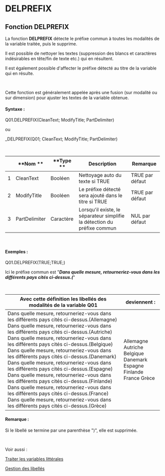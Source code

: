 # DELPREFIX

## Fonction DELPREFIX

La fonction **DELPREFIX** détecte le préfixe commun à toutes les modalités de la variable traitée, puis le supprime.

Il est possible de nettoyer les textes (suppression des blancs et caractères indésirables en tête/fin de texte etc.) qui en résultent.

Il est également possible d'affecter le préfixe détecté au titre de la variable qui en résulte.

&nbsp;

Cette fonction est généralement appelée après une fusion (sur modalité ou sur dimension) pour ajuster les textes de la variable obtenue.

#### Syntaxe :&nbsp;

Q01.DELPREFIX(CleanText; ModifyTitle; PartDelimiter)

ou

\_DELPREFIX(Q01; CleanText; ModifyTitle; PartDelimiter)

&nbsp;

| &nbsp; | **Nom ** | **Type ** | **Description** | **Remarque** |
| --- | --- | --- | --- | --- |
| &#49; | CleanText | Booléen | Nettoyage auto du texte si TRUE | TRUE par défaut |
| &#50; | ModifyTitle | Booléen | Le préfixe détecté sera ajouté dans le titre si TRUE | TRUE par défaut |
| &#51; | PartDelimiter | Caractère | Lorsqu'il existe, le séparateur simplifie la détection du préfixe commun | NUL par défaut |


&nbsp;

#### Exemples :

Q01.DELPREFIX(TRUE;TRUE;)

Ici le préfixe commun est "***Dans quelle mesure, retourneriez-vous dans les différents pays cités ci-dessus.(***"

&nbsp;

|  Avec cette définition les libellés des modalités de la variable Q01 |  deviennent : |
| --- | --- |
| Dans quelle mesure, retourneriez-vous dans les différents pays cités ci-dessus.(Allemagne) Dans quelle mesure, retourneriez-vous dans les différents pays cités ci-dessus.(Autriche) Dans quelle mesure, retourneriez-vous dans les différents pays cités ci-dessus.(Belgique) Dans quelle mesure, retourneriez-vous dans les différents pays cités ci-dessus.(Danemark) Dans quelle mesure, retourneriez-vous dans les différents pays cités ci-dessus.(Espagne) Dans quelle mesure, retourneriez-vous dans les différents pays cités ci-dessus.(Finlande) Dans quelle mesure, retourneriez-vous dans les différents pays cités ci-dessus.(France) Dans quelle mesure, retourneriez-vous dans les différents pays cités ci-dessus.(Grèce) | Allemagne Autriche Belgique Danemark Espagne Finlande France Grèce |


#### Remarque :

Si le libellé se termine par une parenthèse ")", elle est supprimée.

&nbsp;

Voir aussi :&nbsp;

[Traiter les variables littérales](<Traiterlesvariableslitterales.md>)

[Gestion des libellés](<Gererleslibelleslestextes1.md>)
